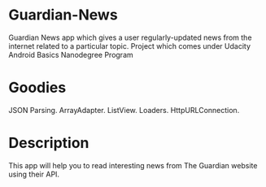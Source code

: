 
# Guardian-News
Guardian News app which gives a user regularly-updated news from the internet related to a particular topic.
Project which comes under Udacity Android Basics Nanodegree Program
# Goodies
JSON Parsing.
ArrayAdapter.
ListView.
Loaders.
HttpURLConnection.
# Description
This app will help you to read interesting news from The Guardian website using their API.



